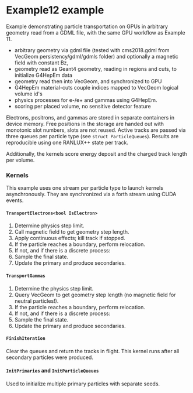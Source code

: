 <!--
SPDX-FileCopyrightText: 2021 CERN
SPDX-License-Identifier: CC-BY-4.0
-->
# Example12 example
Example demonstrating particle transportation on GPUs in arbitrary geometry read from a GDML file, with the same GPU workflow as Example 11.

 * arbitrary geometry via gdml file (tested with cms2018.gdml from VecGeom persistency/gdml/gdmls folder) and optionally a magnetic field with constant Bz,
 * geometry read as Geant4 geometry, reading in regions and cuts, to initialize G4HepEm data
 * geometry read then into VecGeom, and synchronized to GPU
 * G4HepEm material-cuts couple indices mapped to VecGeom logical volume id's
 * physics processes for e-/e+ and gammas using G4HepEm.
 * scoring per placed volume, no sensitive detector feature

Electrons, positrons, and gammas are stored in separate containers in device memory.
Free positions in the storage are handed out with monotonic slot numbers, slots are not reused.
Active tracks are passed via three queues per particle type (see `struct ParticleQueues`).
Results are reproducible using one RANLUX++ state per track.

Additionally, the kernels score energy deposit and the charged track length per volume.

### Kernels

This example uses one stream per particle type to launch kernels asynchronously.
They are synchronized via a forth stream using CUDA events.

#### `TransportElectrons<bool IsElectron>`

1. Determine physics step limit.
2. Call magnetic field to get geometry step length.
3. Apply continuous effects; kill track if stopped.
4. If the particle reaches a boundary, perform relocation.
5. If not, and if there is a discrete process:
 1. Sample the final state.
 2. Update the primary and produce secondaries.

#### `TransportGammas`

1. Determine the physics step limit.
2. Query VecGeom to get geometry step length (no magnetic field for neutral particles!).
3. If the particle reaches a boundary, perform relocation.
4. If not, and if there is a discrete process:
 1. Sample the final state.
 2. Update the primary and produce secondaries.

#### `FinishIteration`

Clear the queues and return the tracks in flight.
This kernel runs after all secondary particles were produced.

#### `InitPrimaries` and `InitParticleQueues`

Used to initialize multiple primary particles with separate seeds.
